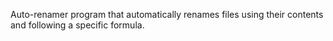 Auto-renamer program that automatically renames files using their contents and following a specific formula.